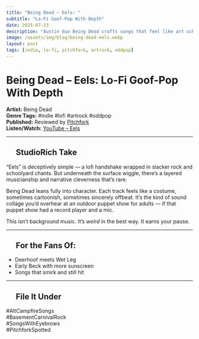 ```yaml
---
title: "Being Dead – Eels: "
subtitle: "Lo-Fi Goof-Pop With Depth"
date: 2025-07-23
description: "Austin duo Being Dead crafts songs that feel like art school sleepovers — unserious on the surface, complex underneath."
image: /assets/img/blog/being-dead-eels.webp
layout: post
tags: [indie, lo-fi, pitchfork, artrock, oddpop]
---
```


# Being Dead – Eels: Lo-Fi Goof-Pop With Depth

**Artist:** Being Dead  
**Genre Tags:** #indie #lofi #artrock #oddpop  
**Published:** Reviewed by [Pitchfork](https://pitchfork.com/reviews/albums/being-dead-eels/?utm_source=twitter&utm_medium=social&utm_campaign=dhtwitter&utm_content=null)  
**Listen/Watch:** [YouTube – Eels](https://www.youtube.com/watch?v=p6EyrRmjuN0)

---

## <img src="/assets/icons/eye.svg" alt="Eye icon" style="width: 1em; vertical-align: middle;" /> StudioRich Take
“Eels” is deceptively simple — a lofi handshake wrapped in slacker rock and schoolyard chants. But underneath the surface wiggle, there’s a layered musicianship and narrative cleverness that’s rare.

Being Dead leans fully into character. Each track feels like a costume, sometimes cartoonish, sometimes sincerely offbeat. It’s the kind of sound collage you’d overhear at an outdoor puppet show for adults — if that puppet show had a record player and a mic.

This isn’t background music. It’s *weird* in the best way. It earns your pause.

---

## <img src="/assets/icons/speaker.svg" alt="Speaker icon" style="width: 1em; vertical-align: middle;" /> For the Fans Of:
- Deerhoof meets Wet Leg
- Early Beck with more sunscreen
- Songs that smirk and still hit

---

## <img src="/assets/icons/musicnote.svg" alt="Music Note icon" style="width: 1em; vertical-align: middle;" /> File It Under
#AltCampfireSongs  
#BasementCarnivalRock  
#SongsWithEyebrows  
#PitchforkSpotted


